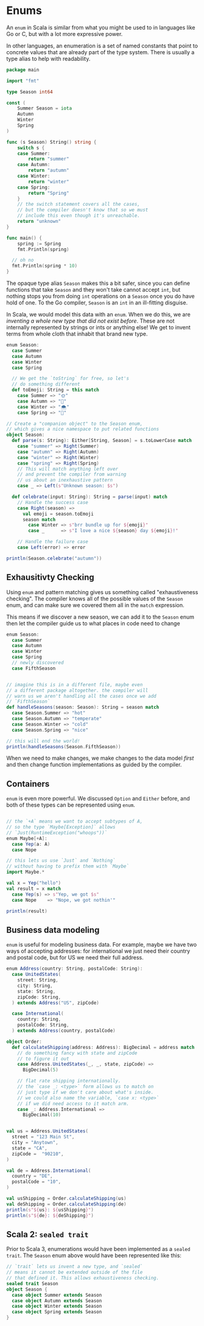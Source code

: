 # Enums

An `enum` in Scala is similar from what you might be used to in languages like
Go or C, but with a lot more expressive power.

In other languages, an enumeration is a set of named constants that point to
concrete values that are already part of the type system. There is usually a
type alias to help with readability.

```go
package main

import "fmt"

type Season int64

const (
	Summer Season = iota
	Autumn
	Winter
	Spring
)

func (s Season) String() string {
	switch s {
	case Summer:
		return "summer"
	case Autumn:
		return "autumn"
	case Winter:
		return "winter"
	case Spring:
		return "Spring"
	}
	// the switch statement covers all the cases,
	// but the compiler doesn't know that so we must
	// include this even though it's unreachable.
	return "unknown"
}

func main() {
	spring := Spring
	fmt.Println(spring)

  // oh no
  fmt.Println(spring * 10)
}
```

The opaque type alias `Season` makes this a bit safer, since you can define
functions that take `Season` and they won't take cannot accept `int`, but
nothing stops you from doing `int` operations on a `Season` once you do have
hold of one. To the Go compiler, `Season` is an `int` in an ill-fitting
disguise.

In Scala, we would model this data with an `enum`. When we do this, we are
*inventing a whole new type that did not exist before*. These are not
internally represented by strings or ints or anything else! We get to invent
terms from whole cloth that inhabit that brand new type.

```scala
enum Season:
  case Summer
  case Autumn
  case Winter
  case Spring

  // We get the `toString` for free, so let's
  // do something different
  def toEmoji: String = this match
    case Summer => "🌞"
    case Autumn => "🍂"
    case Winter => "🌨"
    case Spring => "🌻"

// Create a "companion object" to the Season enum,
// which gives a nice namespace to put related functions
object Season:
  def parse(s: String): Either[String, Season] = s.toLowerCase match
    case "summer" => Right(Summer)
    case "autumn" => Right(Autumn)
    case "winter" => Right(Winter)
    case "spring" => Right(Spring)
    // This will match anything left over
    // and prevent the compiler from warning
    // us about an inexhaustive pattern
    case _ => Left(s"Unknown season: $s")

  def celebrate(input: String): String = parse(input) match
    // Handle the success case
    case Right(season) =>
      val emoji = season.toEmoji
      season match
        case Winter => s"brr bundle up for ${emoji}"
        case _      => s"I love a nice ${season} day ${emoji}!"

    // Handle the failure case
    case Left(error) => error

println(Season.celebrate("autumn"))
```

## Exhausitivty Checking

Using `enum` and pattern matching gives us something called "exhaustiveness
checking". The compiler knows all of the possible values of the `Season` enum,
and can make sure we covered them all in the `match` expression.

This means if we discover a new season, we can add it to the `Season` enum
then let the compiler guide us to what places in code need to change

```scala
enum Season:
  case Summer
  case Autumn
  case Winter
  case Spring
  // newly discovered
  case FifthSeason


// imagine this is in a different file, maybe even
// a different package altogether. the compiler will
// warn us we aren't handling all the cases once we add
// `FifthSeason`
def handleSeasons(season: Season): String = season match
  case Season.Summer => "hot"
  case Season.Autumn => "temperate"
  case Season.Winter => "cold"
  case Season.Spring => "nice"

// this will end the world!
println(handleSeasons(Season.FifthSeason))
```

When we need to make changes, we make changes to the data model *first* and
then change function implementations as guided by the compiler.


## Containers

`enum` is even more powerful. We discussed `Option` and `Either` before, and
both of these types can be represented using `enum`.

```scala

// the `+A` means we want to accept subtypes of A,
// so the type `Maybe[Exception]` allows
// `Just(RuntimeException("whoops"))`
enum Maybe[+A]:
  case Yep(a: A)
  case Nope

// this lets us use `Just` and `Nothing`
// without having to prefix them with `Maybe`
import Maybe.*

val x = Yep("hello")
val result = x match
  case Yep(s) => s"Yep, we got $s"
  case Nope    => "Nope, we got nothin'"

println(result)
```

## Business data modeling

`enum` is useful for modeling business data. For example, maybe we have two
ways of accepting addresses: for international we just need their country and
postal code, but for US we need their full address.

```scala
enum Address(country: String, postalCode: String):
  case UnitedStates(
    street: String,
    city: String,
    state: String,
    zipCode: String,
  ) extends Address("US", zipCode)

  case International(
    country: String,
    postalCode: String,
  ) extends Address(country, postalCode)

object Order:
  def calculateShipping(address: Address): BigDecimal = address match
    // do something fancy with state and zipCode
    // to figure it out
    case Address.UnitedStates(_, _, state, zipCode) =>
      BigDecimal(5)

    // flat rate shipping internationally.
    // the `case _: <type>` form allows us to match on
    // just type if we don't care about what's inside.
    // we could also name the variable, `case x: <type>`
    // if we did need access to it match arm.
    case _: Address.International =>
      BigDecimal(10)


val us = Address.UnitedStates(
  street = "123 Main St",
  city = "Anytown",
  state = "CA",
  zipCode =  "90210",
)

val de = Address.International(
  country = "DE",
  postalCode = "10",
)

val usShipping = Order.calculateShipping(us)
val deShipping = Order.calculateShipping(de)
println(s"${us}: ${usShipping}")
println(s"${de}: ${deShipping}")
```


## Scala 2: `sealed trait`

Prior to Scala 3, enumerations  would have been implemented as a `sealed
trait`. The `Season` enum above would have been represented like this:

```scala
// `trait` lets us invent a new type, and `sealed`
// means it cannot be extended outside of the file
// that defined it. This allows exhaustiveness checking.
sealed trait Season
object Season {
  case object Summer extends Season
  case object Autumn extends Season
  case object Winter extends Season
  case object Spring extends Season
}
```
